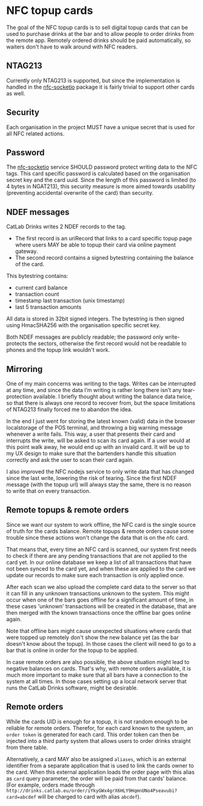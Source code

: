NFC topup cards
===============
The goal of the NFC topup cards is to sell digital topup cards that can be used to purchase drinks at the bar 
and to allow people to order drinks from the remote app. Remotely ordered drinks should be paid automatically, 
so waiters don't have to walk around with NFC readers.

NTAG213
-------
Currently only NTAG213 is supported, but since the implementation is handled in 
the [nfc-socketio](https://github.com/catlab-drinks/nfc-socketio) package it is fairly trivial 
to support other cards as well.

Security
--------
Each organisation in the project MUST have a unique secret that is used for all NFC related actions.

Password
--------
The [nfc-socketio](https://github.com/catlab-drinks/nfc-socketio) service SHOULD password protect writing data to
the NFC tags. This card specific password is calculated based on the organisation secret key and the card uuid. 
Since the length of this password is limited (to 4 bytes in NGAT213), this security measure is more aimed towards 
usability (preventing accidental overwrite of the card) than security.

NDEF messages
-------------
CatLab Drinks writes 2 NDEF records to the tag.
- The first record is an uriRecord that links to a card specific topup page where users MAY be able to topup their 
card via online payment gateway.
- The second record contains a signed bytestring containing the balance of the card.

This bytestring contains:
- current card balance
- transaction count
- timestamp last transaction (unix timestamp)
- last 5 transaction amounts

All data is stored in 32bit signed integers. The bytestring is then signed using HmacSHA256 with 
the organisation specific secret key.

Both NDEF messages are publicly readable; the password only write-protects the sectors, otherwise the 
first record would not be readable to phones and the topup link wouldn't work.

Mirroring
---------
One of my main concerns was writing to the tags. Writes can be interrupted at any time, and since the data I’m 
writing is rather long there isn’t any tear-protection available. I briefly thought about writing the balance 
data twice, so that there is always one record to recover from, but the space limitations of NTAG213 finally 
forced me to abandon the idea.

In the end I just went for storing the latest known (valid) data in the browser localstorage of the POS terminal, 
and throwing a big warning message whenever a write fails. This way, a user that presents their card and 
interrupts the write, will be asked to scan its card again. If a user would at this point walk away, 
he would end up with an invalid card. It will be up to my UX design to make sure that the bartenders 
handle this situation correctly and ask the user to scan their card again.

I also improved the NFC nodejs service to only write data that has changed since the last write, 
lowering the risk of tearing. Since the first NDEF message (with the topup url) will always stay 
the same, there is no reason to write that on every transaction.

Remote topups & remote orders
-----------------------------
Since we want our system to work offline, the NFC card is the single source of truth for the cards balance. 
Remote topups & remote orders cause some trouble since these actions won't change the data that is on the nfc card.

That means that, every time an NFC card is scanned, our system first needs to check if there are any pending transactions 
that are not applied to the card yet. In our online database we keep a list of all transactions that have not been 
synced to the card yet, and when these are applied to the card we update our records to make sure each transaction is 
only applied once.

After each scan we also upload the complete card data to the server so that it can fill in any unknown transactions 
unknown to the system. This might occur when one of the bars goes offline for a significant amount of time, in these cases
'unknown' transactions will be created in the database, that are then merged with the known transactions once the offline 
bar goes online again.

Note that offline bars might cause unexpected situations where cards that were topped up remotely don't show the 
new balance yet (as the bar doesn't know about the topup). In those cases the client will need to go to a bar that is 
online in order for the topup to be applied.

In case remote orders are also possible, the above situation might lead to negative balances on cards. That's why, with 
remote orders available, it is much more important to make sure that all bars have a connection to the system at all times. 
In those cases setting up a local network server that runs the CatLab Drinks software, might be desirable.

Remote orders
-------------
While the cards UID is enough for a topup, it is not random enough to be reliable for remote orders. Therefor, for each 
card known to the system, an `order token` is generated for each card. This order token can then be injected into a third
party system that allows users to order drinks straight from there table.

Alternatively, a card MAY also be assigned `aliases`, which is an external identifier from a separate application that is
used to link the cards owner to the card. When this external application loads the order page with this alias as `card` 
query parameter, the order will be paid from that cards' balance. (For example, orders made through 
`http://drinks.catlab.eu/order/iYkyGWx4grX6HLY9HqmnUNo4Pseavubi?card=abcdef` will be charged to card with alias `abcdef`).
